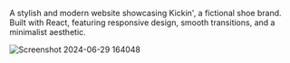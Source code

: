 A stylish and modern website showcasing Kickin', a fictional shoe brand. Built with React, featuring responsive design, smooth transitions, and a minimalist aesthetic.


![Screenshot 2024-06-29 164048](https://github.com/dipsankadariya/Kickin/assets/139572157/94d346e7-3f8a-4dd2-8ef4-1ab4d4eab760)
